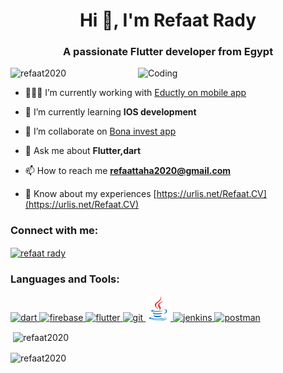 <h1 align="center">Hi 👋, I'm Refaat Rady</h1>
<h3 align="center">A passionate Flutter developer from Egypt</h3>
<img align="right" alt="Coding" width="300" src="https://i0.wp.com/physicsgurukul.com/wp-content/uploads/2019/02/character-1.gif?resize=326%2C245&ssl=1")

<p align="left"> <img src="https://komarev.com/ghpvc/?username=refaat2020&label=Profile%20views&color=0e75b6&style=flat" alt="refaat2020" /> </p>

- 🧑🏻‍💻 I’m currently working with [Eductly on mobile app](https://play.google.com/store/apps/details?id=com.educatly.ambassador)

- 🌱 I’m currently learning **IOS development**

- 👯 I’m collaborate on [Bona invest app](https://play.google.com/store/apps/details?id=com.bona.invest)

- 💬 Ask me about **Flutter,dart**

- 📫 How to reach me **refaattaha2020@gmail.com**

- 📄 Know about my experiences [https://urlis.net/Refaat.CV](https://urlis.net/Refaat.CV)

<h3 align="left">Connect with me:</h3>
<p align="left">
<a href="https://linkedin.com/in/refaat rady" target="blank"><img align="center" src="https://raw.githubusercontent.com/rahuldkjain/github-profile-readme-generator/master/src/images/icons/Social/linked-in-alt.svg" alt="refaat rady" height="30" width="40" /></a>
</p>

<h3 align="left">Languages and Tools:</h3>
<p align="left"> <a href="https://dart.dev" target="_blank" rel="noreferrer"> <img src="https://www.vectorlogo.zone/logos/dartlang/dartlang-icon.svg" alt="dart" width="40" height="40"/> </a> <a href="https://firebase.google.com/" target="_blank" rel="noreferrer"> <img src="https://www.vectorlogo.zone/logos/firebase/firebase-icon.svg" alt="firebase" width="40" height="40"/> </a> <a href="https://flutter.dev" target="_blank" rel="noreferrer"> <img src="https://www.vectorlogo.zone/logos/flutterio/flutterio-icon.svg" alt="flutter" width="40" height="40"/> </a> <a href="https://git-scm.com/" target="_blank" rel="noreferrer"> <img src="https://www.vectorlogo.zone/logos/git-scm/git-scm-icon.svg" alt="git" width="40" height="40"/> </a> <a href="https://www.java.com" target="_blank" rel="noreferrer"> <img src="https://raw.githubusercontent.com/devicons/devicon/master/icons/java/java-original.svg" alt="java" width="40" height="40"/> </a> <a href="https://www.jenkins.io" target="_blank" rel="noreferrer"> <img src="https://www.vectorlogo.zone/logos/jenkins/jenkins-icon.svg" alt="jenkins" width="40" height="40"/> </a> <a href="https://postman.com" target="_blank" rel="noreferrer"> <img src="https://www.vectorlogo.zone/logos/getpostman/getpostman-icon.svg" alt="postman" width="40" height="40"/> </a> </p>

<p>&nbsp;<img align="center" src="https://github-readme-stats.vercel.app/api?username=refaat2020&show_icons=true&locale=en" alt="refaat2020" /></p>

<p><img align="center" src="https://github-readme-streak-stats.herokuapp.com/?user=refaat2020&" alt="refaat2020" /></p>
